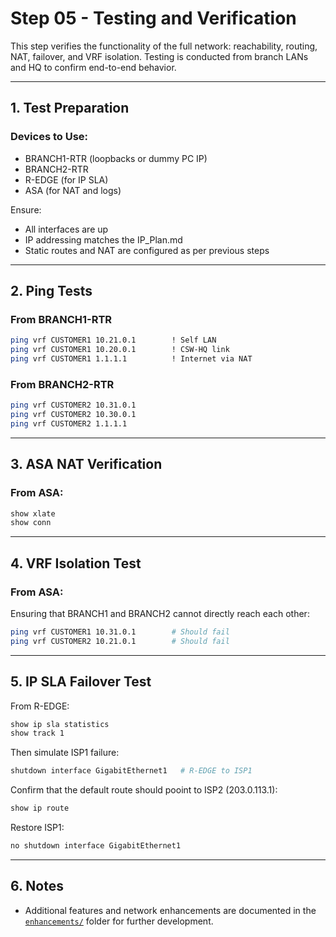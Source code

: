 # Step 05 - Testing and Verification

This step verifies the functionality of the full network: reachability, routing, NAT, failover, and VRF isolation. Testing is conducted from branch LANs and HQ to confirm end-to-end behavior.

---

## 1. Test Preparation

### Devices to Use:
- BRANCH1-RTR (loopbacks or dummy PC IP)
- BRANCH2-RTR
- R-EDGE (for IP SLA)
- ASA (for NAT and logs)

Ensure:
- All interfaces are up
- IP addressing matches the IP_Plan.md
- Static routes and NAT are configured as per previous steps

---

## 2. Ping Tests

### From BRANCH1-RTR

```bash
ping vrf CUSTOMER1 10.21.0.1        ! Self LAN
ping vrf CUSTOMER1 10.20.0.1        ! CSW-HQ link
ping vrf CUSTOMER1 1.1.1.1          ! Internet via NAT
```

### From BRANCH2-RTR

```bash
ping vrf CUSTOMER2 10.31.0.1
ping vrf CUSTOMER2 10.30.0.1
ping vrf CUSTOMER2 1.1.1.1
```

---

## 3. ASA NAT Verification

### From ASA:

```bash
show xlate
show conn
```

---

## 4. VRF Isolation Test

### From ASA:

Ensuring that BRANCH1 and BRANCH2 cannot directly reach each other:

```bash
ping vrf CUSTOMER1 10.31.0.1        # Should fail
ping vrf CUSTOMER2 10.21.0.1        # Should fail
```

---

## 5. IP SLA Failover Test

From R-EDGE:
```bash
show ip sla statistics
show track 1
```

Then simulate ISP1 failure:
```bash
shutdown interface GigabitEthernet1   # R-EDGE to ISP1
```

Confirm that the default route should pooint to ISP2 (203.0.113.1):
```bash
show ip route
```

Restore ISP1:
```bash
no shutdown interface GigabitEthernet1
```

---

## 6. Notes
- Additional features and network enhancements are documented in the [`enhancements/`](/enhancements/) folder for further development.